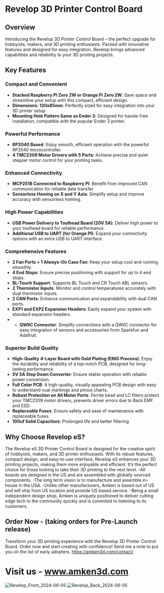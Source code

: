 # Revelop 3D Printer Control Board

## Overview

Introducing the Revelop 3D Printer Control Board – the perfect upgrade for hobbyists, makers, and 3D printing enthusiasts. Packed with innovative features and designed for easy integration, Revelop brings advanced capabilities and reliability to your 3D printing projects.

## Key Features

### Compact and Convenient
- **Stacked Raspberry PI Zero 2W or Orange Pi Zero 2W**: Save space and streamline your setup with this compact, efficient design.
- **Dimensions: 120x85mm**: Perfectly sized for easy integration into your 3D printer setup.
- **Mounting Hole Pattern Same as Ender 3**: Designed for hassle-free installation, compatible with the popular Ender 3 printer.

### Powerful Performance
- **RP2040 Based**: Enjoy smooth, efficient operation with the powerful RP2040 microcontroller.
- **4 TMC2209 Motor Drivers with 5 Ports**: Achieve precise and quiet stepper motor control for your printing tasks.

### Enhanced Connectivity
- **MCP2518 Connected to Raspberry PI**: Benefit from improved CAN communication for reliable data transfer.
- **Sensorless Homing on X and Y Axis**: Simplify setup and improve accuracy with sensorless homing.

### High Power Capabilities
- **USB Power Delivery to Toolhead Board (20V 5A)**: Deliver high power to your toolhead board for reliable performance.
- **Additional USB to UART (for Orange PI)**: Expand your connectivity options with an extra USB to UART interface.

### Comprehensive Features
- **2 Fan Ports + 1 Always-On Case Fan**: Keep your setup cool and running smoothly.
- **4 End Stops**: Ensure precise positioning with support for up to 4 end stops.
- **BL-Touch Support**: Supports BL Touch and CR Touch ABL sensors.
- **2 Thermistor Inputs**: Monitor and control temperatures accurately with dual thermistor inputs.
- **2 CAN Ports**: Enhance communication and expandability with dual CAN ports.
- **EXP1 and EXP2 Expansion Headers**: Easily expand your system with standard expansion headers.
- - **QWIIC Connector**: Simplify connections with a QWIIC connector for easy integration of sensors and accessories from Sparkfun and Adafruit.

### Superior Build Quality
- **High-Quality 4-Layer Board with Gold Plating (ENIG Process)**: Enjoy the durability and reliability of a top-notch PCB, designed for long-lasting performance.
- **5V 5A Step Down Converter**: Ensure stable operation with reliable power conversion.
- **Full Color PCB**: A high-quality, visually appealing PCB design with easy to understand vual markings and pinout charts.
- **Robust Protection on All Motor Ports**: Ferrite bead and LC filters protect your TMC2209 motor drivers, prevents driver errors due to Back EMF and ESD.
- **Replaceable Fuses**: Ensure safety and ease of maintenance with replaceable fuses.
- **100uf Solid Capacitors**: Prolonged life and better filtering

## Why Choose Revelop eS?

The Revelop eS 3D Printer Control Board is designed for the creative spirit of hobbyists, makers, and 3D printer enthusiasts. With its robust features, compact design, and easy-to-use interface, Revelop eS enhances your 3D printing projects, making them more enjoyable and efficient. It’s the perfect choice for those looking to take their 3D printing to the next level.
-All boards are designed in the US and are assembled with globally sourced components. 
-The long term vision is to manufacture and assemble in-house in the USA. 
-Unlike other manufacturers, Amken is based out of US and will ship from US location and provide US based service. 
-Being a small independent design shop, Amken is uniquely positioned to deliver cutting edge tech to the community quickly and is commited to listening to its customers. 

## Order Now - (taking orders for Pre-Launch release)

Transform your 3D printing experience with the Revelop 3D Printer Control Board. Order now and start creating with confidence!
Send me a note to put you on the list of early adopters. 
https://amken3d.com/contact/

# Visit us - www.amken3d.com
![Revelop_Front_2024-06-05](https://github.com/amken3d/Revelop/assets/166057890/c9bfb3c3-d3f5-4346-9c70-8c39b885ca48)
![Revelop_Back_2024-06-05](https://github.com/amken3d/Revelop/assets/166057890/44297481-b60f-4c5b-bf0b-b8c1f261e734)


